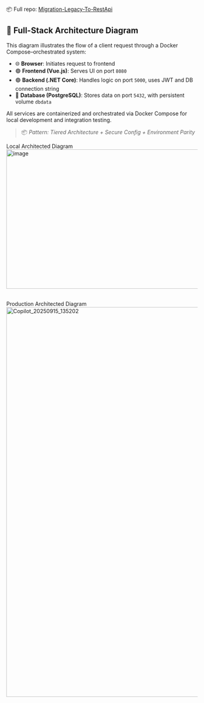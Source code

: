 
📦 Full repo: [Migration-Legacy-To-RestApi](https://github.com/GregHowe/Migration-Legacy-To-RestApi)

## 🐳 Full-Stack Architecture Diagram

This diagram illustrates the flow of a client request through a Docker Compose–orchestrated system:

- 🌐 **Browser**: Initiates request to frontend
- 🟢 **Frontend (Vue.js)**: Serves UI on port `8080`
- 🟣 **Backend (.NET Core)**: Handles logic on port `5000`, uses JWT and DB connection string
- 🔵 **Database (PostgreSQL)**: Stores data on port `5432`, with persistent volume `dbdata`

All services are containerized and orchestrated via Docker Compose for local development and integration testing.

> 📦 *Pattern: Tiered Architecture + Secure Config + Environment Parity*

Local Architected Diagram
<img width="640" height="366" alt="image" src="https://github.com/user-attachments/assets/b309b07f-ea9c-430a-aaa3-58c5ae9a0f27" />

<br>
Production Architected Diagram
<img width="1536" height="1024" alt="Copilot_20250915_135202" src="https://github.com/user-attachments/assets/1be9f64b-75ff-42b6-a5df-9f4324bcf0d4" />
